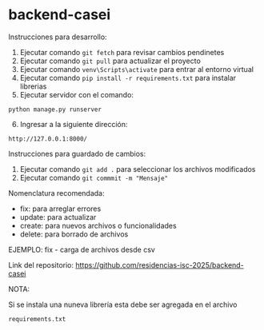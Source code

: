 # backend-casei

Instrucciones para desarrollo:

1. Ejecutar comando `git fetch` para revisar cambios pendinetes
2. Ejecutar comando `git pull` para actualizar el proyecto
3. Ejecutar comando `venv\Scripts\activate` para entrar al entorno virtual
4. Ejecutar comando `pip install -r requirements.txt` para instalar librerias
5. Ejecutar servidor con el comando:
```
python manage.py runserver
```

6. Ingresar a la siguiente dirección:
```
http://127.0.0.1:8000/
```

Instrucciones para guardado de cambios:

1. Ejecutar comando ``git add .`` para seleccionar los archivos modificados
2. Ejecutar comando ``git commmit -m "Mensaje"``

Nomenclatura recomendada:

- fix: para arreglar errores
- update: para actualizar
- create: para nuevos archivos o funcionalidades
- delete: para borrado de archivos

EJEMPLO: fix - carga de archivos desde csv

Link del repositorio: https://github.com/residencias-isc-2025/backend-casei

NOTA:

Si se instala una nuneva librería esta debe ser agregada en el archivo
```
requirements.txt
```